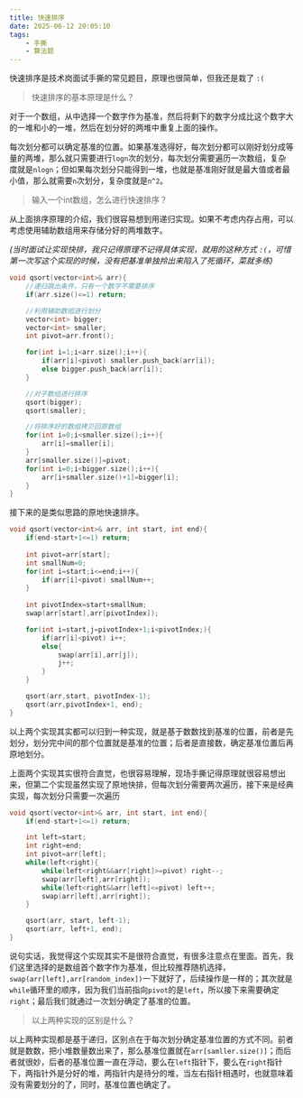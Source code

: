 ```yaml
---
title: 快速排序
date: 2025-06-12 20:05:10
tags:
    - 手撕
    - 算法题
---
```


快速排序是技术岗面试手撕的常见题目，原理也很简单，但我还是栽了 `:(`

>快速排序的基本原理是什么？

对于一个数组，从中选择一个数字作为基准，然后将剩下的数字分成比这个数字大的一堆和小的一堆，然后在划分好的两堆中重复上面的操作。

每次划分都可以确定基准的位置。如果基准选得好，每次划分都可以刚好划分成等量的两堆，那么就只需要进行`logn`次的划分，每次划分需要遍历一次数组，复杂度就是`nlogn`；但如果每次划分只能得到一堆，也就是基准刚好就是最大值或者最小值，那么就需要`n`次划分，复杂度就是`n^2`。

>输入一个int数组，怎么进行快速排序？

从上面排序原理的介绍，我们很容易想到用递归实现。如果不考虑内存占用，可以考虑使用辅助数组用来存储分好的两堆数字。

*(当时面试让实现快排，我只记得原理不记得具体实现，就用的这种方式 `:(`，可惜第一次写这个实现的时候，没有把基准单独拎出来陷入了死循环，菜就多练)*
```c++
void qsort(vector<int>& arr){
    //递归跳出条件，只有一个数字不需要排序
    if(arr.size()<=1) return;

    //利用辅助数组进行划分
    vector<int> bigger;
    vector<int> smaller;
    int pivot=arr.front();

    for(int i=1;i<arr.size();i++){
        if(arr[i]<pivot) smaller.push_back(arr[i]);
        else bigger.push_back(arr[i]);
    }

    //对子数组进行排序
    qsort(bigger);
    qsort(smaller);

    //将排序好的数组拷贝回原数组
    for(int i=0;i<smaller.size();i++){
        arr[i]=smaller[i];
    }
    arr[smaller.size()]=pivot;
    for(int i=0;i<bigger.size();i++){
        arr[i+smaller.size()+1]=bigger[i];
    }
}
```
接下来的是类似思路的原地快速排序。

```c++
void qsort(vector<int>& arr, int start, int end){
    if(end-start+1<=1) return;
    
    int pivot=arr[start];
    int smallNum=0;
    for(int i=start;i<=end;i++){
        if(arr[i]<pivot) smallNum++;
    }
    
    int pivotIndex=start+smallNum;
    swap(arr[start],arr[pivotIndex]);

    for(int i=start,j=pivotIndex+1;i<pivotIndex;){
        if(arr[i]<pivot) i++;
        else{
            swap(arr[i],arr[j]);
            j++;
        }
    }

    qsort(arr,start, pivotIndex-1);
    qsort(arr,pivotIndex+1, end);
}
```
以上两个实现其实都可以归到一种实现，就是基于数数找到基准的位置，前者是先划分，划分完中间的那个位置就是基准的位置；后者是直接数，确定基准位置后再原地划分。

上面两个实现其实很符合直觉，也很容易理解，现场手撕记得原理就很容易想出来，但第二个实现虽然实现了原地快排，但每次划分需要两次遍历，接下来是经典实现，每次划分只需要一次遍历

```c++
void qsort(vector<int>& arr, int start, int end){
    if(end-start+1<=1) return;

    int left=start;
    int right=end;
    int pivot=arr[left];
    while(left<right){
        while(left<right&&arr[right]>=pivot) right--;
        swap(arr[left],arr[right]);
        while(left<right&&arr[left]<=pivot) left++;
        swap(arr[left],arr[right]);
    }

    qsort(arr, start, left-1);
    qsort(arr, left+1, end);
}
```
说句实话，我觉得这个实现其实不是很符合直觉，有很多注意点在里面。首先，我们这里选择的是数组首个数字作为基准，但比较推荐随机选择，`swap(arr[left],arr[random_index])`一下就好了，后续操作是一样的；其次就是`while`循环里的顺序，因为我们当前指向`pivot`的是`left`，所以接下来需要确定`right`；最后我们就通过一次划分确定了基准的位置。

>以上两种实现的区别是什么？

以上两种实现都是基于递归，区别点在于每次划分确定基准位置的方式不同。前者就是数数，把小堆数量数出来了，那么基准位置就在`arr[samller.size()]`；而后者就很妙，后者的基准位置一直在浮动，要么在`left`指针下，要么在`right`指针下，两指针外是分好的堆，两指针内是待分的堆，当左右指针相遇时，也就意味着没有需要划分的了，同时，基准位置也确定了。
